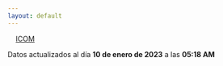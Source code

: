 ```yaml
---
layout: default
---
```

<a href="planes/ICOM/" style="padding: 1rem;">ICOM</a>
<p class_="text-center text-muted">Datos actualizados al día <b>10 de enero de 2023</b> a las <b>05:18 AM</b></p>